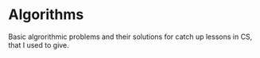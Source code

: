 # Algorithms
Basic algrorithmic problems and their solutions for catch up lessons in CS, that I used to give.
